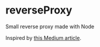 # reverseProxy

Small reverse proxy made with Node

Inspired by [this Medium article](https://itnext.io/hosting-multiple-apps-on-the-same-server-implement-a-reverse-proxy-with-node-a4e213497345).
